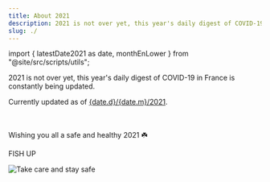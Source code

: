 ```yaml
---
title: About 2021
description: 2021 is not over yet, this year's daily digest of COVID-19 in France is constantly being updated 😉
slug: ./
---
```


import { latestDate2021 as date, monthEnLower } from "@site/src/scripts/utils";

2021 is not over yet, this year's daily digest of COVID-19 in France is constantly being updated.

<div>Currently updated as of <a href={`./${monthEnLower(date.m, 'en')}/${date.d}`}><span>{date.d}</span>/<span>{date.m}</span>/2021</a>.</div><br /><br />

Wishing you all a safe and healthy 2021 ☘️

FISH UP

![Take care and stay safe](/img/digest/love.jpg)